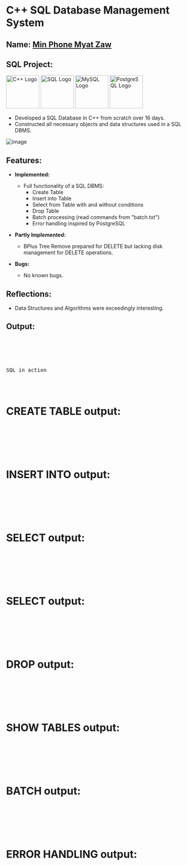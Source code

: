 
# C++ SQL Database Management System 

## Name: <ins>Min Phone Myat Zaw</ins>

## SQL Project:
  
  <img src="https://upload.wikimedia.org/wikipedia/commons/1/18/ISO_C%2B%2B_Logo.svg" alt="C++ Logo" width="90"/> <img src="https://upload.wikimedia.org/wikipedia/commons/8/87/Sql_data_base_with_logo.png" alt="SQL Logo" width="90"/> <img src="https://upload.wikimedia.org/wikipedia/en/d/dd/MySQL_logo.svg" alt="MySQL Logo" width="90"/> <img src="https://upload.wikimedia.org/wikipedia/commons/2/29/Postgresql_elephant.svg" alt="PostgreSQL Logo" width="90"/>

  - Developed a SQL Database in C++ from scratch over 16 days.
  - Constructed all necessary objects and data structures used in a SQL DBMS.
    
  ![image](![found_b_tree](https://github.com/czLad/cs8_finalProject_SQL_Database/assets/111596851/c7987c39-ffd6-431d-90ef-ff5e5d89a4ca))

## Features:

- **Implemented:**
  - Full functionality of a SQL DBMS:
    - Create Table
    - Insert into Table
    - Select from Table with and without conditions
    - Drop Table
    - Batch processing (read commands from "batch.txt")
    - Error handling inspired by PostgreSQL

- **Partly Implemented:**
  - BPlus Tree Remove prepared for DELETE but lacking disk management for DELETE operations.

- **Bugs:**
  - No known bugs.

## Reflections:

- Data Structures and Algorithms were exceedingly interesting.

## Output:

<pre>
<br/><br/><br/><br/>
SQL in action
</pre>


<br/><br/>

# CREATE TABLE output:
<pre>
<br/><br/><br/><br/>
</pre>
# INSERT INTO output:
<pre>
<br/><br/><br/><br/>
</pre>
# SELECT output:
<pre>
<br/><br/><br/><br/>
</pre>
# SELECT output:
<pre>
<br/><br/><br/><br/>
</pre>
# DROP output:
<pre>
<br/><br/><br/><br/>
</pre>
# SHOW TABLES output:
<pre>
<br/><br/><br/><br/>
</pre>
# BATCH output:
<pre>
<br/><br/><br/><br/>
</pre>
# ERROR HANDLING output:
<pre>
<br/><br/><br/><br/>
</pre>
